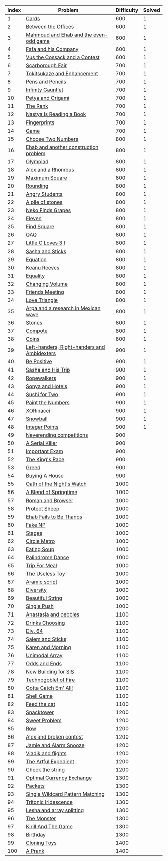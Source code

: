 | Index | Problem | Difficulty | Solved |
| --- | --- | --- | --- |
| 1 | [Cards](https://codeforces.com/problemset/problem/1220/A) | 600 | 1 |
| 2 | [Between the Offices](https://codeforces.com/problemset/problem/867/A) | 600 | 1 |
| 3 | [Mahmoud and Ehab and the even-odd game](https://codeforces.com/problemset/problem/959/A) | 600 | 1 |
| 4 | [Fafa and his Company](https://codeforces.com/problemset/problem/935/A) | 600 | 1 |
| 5 | [Vus the Cossack and a Contest](https://codeforces.com/problemset/problem/1186/A) | 600 | 1 |
| 6 | [Scarborough Fair](https://codeforces.com/problemset/problem/897/A) | 700 | 1 |
| 7 | [Tokitsukaze and Enhancement](https://codeforces.com/problemset/problem/1191/A) | 700 | 1 |
| 8 | [Pens and Pencils](https://codeforces.com/problemset/problem/1244/A) | 700 | 1 |
| 9 | [Infinity Gauntlet](https://codeforces.com/problemset/problem/987/A) | 700 | 1 |
| 10 | [Petya and Origami](https://codeforces.com/problemset/problem/1080/A) | 700 | 1 |
| 11 | [The Rank](https://codeforces.com/problemset/problem/1017/A) | 700 | 1 |
| 12 | [Nastya Is Reading a Book](https://codeforces.com/problemset/problem/1136/A) | 700 | 1 |
| 13 | [Fingerprints](https://codeforces.com/problemset/problem/994/A) | 700 | 1 |
| 14 | [Game](https://codeforces.com/problemset/problem/984/A) | 700 | 1 |
| 15 | [Choose Two Numbers](https://codeforces.com/problemset/problem/1206/A) | 800 | 1 |
| 16 | [Ehab and another construction problem](https://codeforces.com/problemset/problem/1088/A) | 800 | 1 |
| 17 | [Olympiad](https://codeforces.com/problemset/problem/937/A) | 800 | 1 |
| 18 | [Alex and a Rhombus](https://codeforces.com/problemset/problem/1180/A) | 800 | 1 |
| 19 | [Maximum Square](https://codeforces.com/problemset/problem/1243/A) | 800 | 1 |
| 20 | [Rounding](https://codeforces.com/problemset/problem/898/A) | 800 | 1 |
| 21 | [Angry Students](https://codeforces.com/problemset/problem/1287/A) | 800 | 1 |
| 22 | [A pile of stones](https://codeforces.com/problemset/problem/1159/A) | 800 | 1 |
| 23 | [Neko Finds Grapes](https://codeforces.com/problemset/problem/1152/A) | 800 | 1 |
| 24 | [Eleven](https://codeforces.com/problemset/problem/918/A) | 800 | 1 |
| 25 | [Find Square](https://codeforces.com/problemset/problem/1028/A) | 800 | 1 |
| 26 | [QAQ](https://codeforces.com/problemset/problem/894/A) | 800 | 1 |
| 27 | [Little C Loves 3 I](https://codeforces.com/problemset/problem/1047/A) | 800 | 1 |
| 28 | [Sasha and Sticks](https://codeforces.com/problemset/problem/832/A) | 800 | 1 |
| 29 | [Equation](https://codeforces.com/problemset/problem/1269/A) | 800 | 1 |
| 30 | [Keanu Reeves](https://codeforces.com/problemset/problem/1189/A) | 800 | 1 |
| 31 | [Equality](https://codeforces.com/problemset/problem/1038/A) | 800 | 1 |
| 32 | [Changing Volume](https://codeforces.com/problemset/problem/1255/A) | 800 | 1 |
| 33 | [Friends Meeting](https://codeforces.com/problemset/problem/931/A) | 800 | 1 |
| 34 | [Love Triangle](https://codeforces.com/problemset/problem/939/A) | 800 | 1 |
| 35 | [Arpa and a research in Mexican wave](https://codeforces.com/problemset/problem/851/A) | 800 | 1 |
| 36 | [Stones](https://codeforces.com/problemset/problem/1236/A) | 800 | 1 |
| 37 | [Compote](https://codeforces.com/problemset/problem/746/A) | 800 | 1 |
| 38 | [Coins](https://codeforces.com/problemset/problem/1061/A) | 800 | 1 |
| 39 | [Left-handers, Right-handers and Ambidexters](https://codeforces.com/problemset/problem/950/A) | 900 | 1 |
| 40 | [Be Positive](https://codeforces.com/problemset/problem/1130/A) | 900 | 1 |
| 41 | [Sasha and His Trip](https://codeforces.com/problemset/problem/1113/A) | 900 | 1 |
| 42 | [Ropewalkers](https://codeforces.com/problemset/problem/1185/A) | 900 | 1 |
| 43 | [Sonya and Hotels](https://codeforces.com/problemset/problem/1004/A) | 900 | 1 |
| 44 | [Sushi for Two](https://codeforces.com/problemset/problem/1138/A) | 900 | 1 |
| 45 | [Paint the Numbers](https://codeforces.com/problemset/problem/1209/A) | 900 | 1 |
| 46 | [XORinacci](https://codeforces.com/problemset/problem/1208/A) | 900 | 1 |
| 47 | [Snowball](https://codeforces.com/problemset/problem/1099/A) | 900 | 1 |
| 48 | [Integer Points](https://codeforces.com/problemset/problem/1248/A) | 900 | 1 |
| 49 | [Neverending competitions](https://codeforces.com/problemset/problem/765/A) | 900 |  |
| 50 | [A Serial Killer](https://codeforces.com/problemset/problem/776/A) | 900 |  |
| 51 | [Important Exam](https://codeforces.com/problemset/problem/1201/A) | 900 |  |
| 52 | [The King's Race](https://codeforces.com/problemset/problem/1075/A) | 900 |  |
| 53 | [Greed](https://codeforces.com/problemset/problem/892/A) | 900 |  |
| 54 | [Buying A House](https://codeforces.com/problemset/problem/796/A) | 900 |  |
| 55 | [Oath of the Night's Watch](https://codeforces.com/problemset/problem/768/A) | 1000 |  |
| 56 | [A Blend of Springtime](https://codeforces.com/problemset/problem/989/A) | 1000 |  |
| 57 | [Roman and Browser](https://codeforces.com/problemset/problem/1100/A) | 1000 |  |
| 58 | [Protect Sheep](https://codeforces.com/problemset/problem/948/A) | 1000 |  |
| 59 | [Ehab Fails to Be Thanos](https://codeforces.com/problemset/problem/1174/A) | 1000 |  |
| 60 | [Fake NP](https://codeforces.com/problemset/problem/805/A) | 1000 |  |
| 61 | [Stages](https://codeforces.com/problemset/problem/1011/A) | 1000 |  |
| 62 | [Circle Metro](https://codeforces.com/problemset/problem/1169/A) | 1000 |  |
| 63 | [Eating Soup](https://codeforces.com/problemset/problem/1163/A) | 1000 |  |
| 64 | [Palindrome Dance](https://codeforces.com/problemset/problem/1040/A) | 1000 |  |
| 65 | [Trip For Meal](https://codeforces.com/problemset/problem/876/A) | 1000 |  |
| 66 | [The Useless Toy](https://codeforces.com/problemset/problem/834/A) | 1000 |  |
| 67 | [Aramic script](https://codeforces.com/problemset/problem/975/A) | 1000 |  |
| 68 | [Diversity](https://codeforces.com/problemset/problem/844/A) | 1000 |  |
| 69 | [Beautiful String](https://codeforces.com/problemset/problem/1265/A) | 1000 |  |
| 70 | [Single Push](https://codeforces.com/problemset/problem/1253/A) | 1000 |  |
| 71 | [Anastasia and pebbles](https://codeforces.com/problemset/problem/789/A) | 1100 |  |
| 72 | [Drinks Choosing](https://codeforces.com/problemset/problem/1195/A) | 1100 |  |
| 73 | [Div. 64](https://codeforces.com/problemset/problem/887/A) | 1100 |  |
| 74 | [Salem and Sticks ](https://codeforces.com/problemset/problem/1105/A) | 1100 |  |
| 75 | [Karen and Morning](https://codeforces.com/problemset/problem/816/A) | 1100 |  |
| 76 | [Unimodal Array](https://codeforces.com/problemset/problem/831/A) | 1100 |  |
| 77 | [Odds and Ends](https://codeforces.com/problemset/problem/849/A) | 1100 |  |
| 78 | [New Building for SIS](https://codeforces.com/problemset/problem/1020/A) | 1100 |  |
| 79 | [Technogoblet of Fire](https://codeforces.com/problemset/problem/1121/A) | 1100 |  |
| 80 | [Gotta Catch Em' All!](https://codeforces.com/problemset/problem/757/A) | 1100 |  |
| 81 | [Shell Game](https://codeforces.com/problemset/problem/777/A) | 1100 |  |
| 82 | [Feed the cat](https://codeforces.com/problemset/problem/955/A) | 1100 |  |
| 83 | [Snacktower](https://codeforces.com/problemset/problem/767/A) | 1200 |  |
| 84 | [Sweet Problem](https://codeforces.com/problemset/problem/1263/A) | 1200 |  |
| 85 | [Row](https://codeforces.com/problemset/problem/982/A) | 1200 |  |
| 86 | [Alex and broken contest](https://codeforces.com/problemset/problem/877/A) | 1200 |  |
| 87 | [Jamie and Alarm Snooze](https://codeforces.com/problemset/problem/916/A) | 1200 |  |
| 88 | [Vladik and flights](https://codeforces.com/problemset/problem/743/A) | 1200 |  |
| 89 | [The Artful Expedient](https://codeforces.com/problemset/problem/869/A) | 1200 |  |
| 90 | [Check the string](https://codeforces.com/problemset/problem/960/A) | 1200 |  |
| 91 | [Optimal Currency Exchange](https://codeforces.com/problemset/problem/1214/A) | 1300 |  |
| 92 | [Packets](https://codeforces.com/problemset/problem/1037/A) | 1300 |  |
| 93 | [Single Wildcard Pattern Matching](https://codeforces.com/problemset/problem/1023/A) | 1300 |  |
| 94 | [Tritonic Iridescence](https://codeforces.com/problemset/problem/957/A) | 1300 |  |
| 95 | [Lesha and array splitting](https://codeforces.com/problemset/problem/754/A) | 1300 |  |
| 96 | [The Monster](https://codeforces.com/problemset/problem/787/A) | 1300 |  |
| 97 | [Kirill And The Game](https://codeforces.com/problemset/problem/842/A) | 1300 |  |
| 98 | [Birthday](https://codeforces.com/problemset/problem/1068/A) | 1300 |  |
| 99 | [Cloning Toys](https://codeforces.com/problemset/problem/922/A) | 1400 |  |
| 100 | [A Prank](https://codeforces.com/problemset/problem/1062/A) | 1400 |  |

